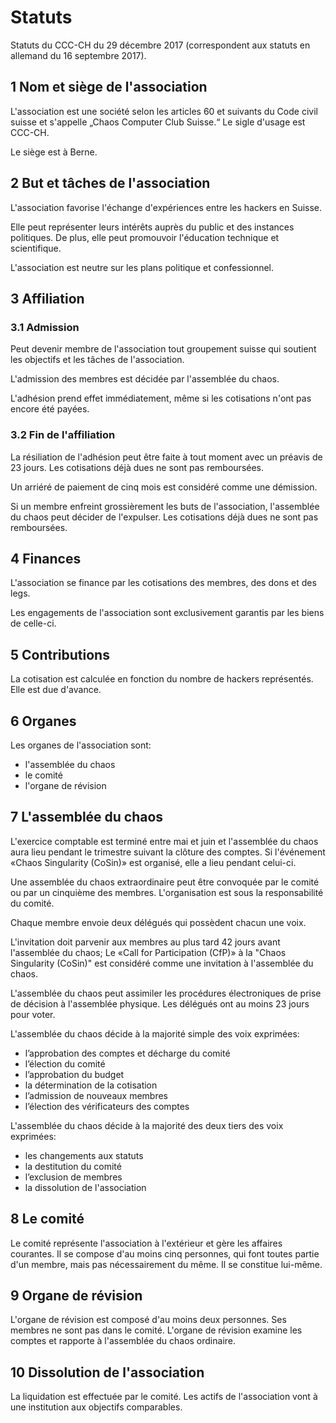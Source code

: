 # Statuts

Statuts du CCC-CH du 29 décembre 2017 (correspondent aux statuts en allemand du 16 septembre 2017).

## 1 Nom et siège de l'association

L'association est une société selon les articles 60 et suivants du Code civil suisse et s'appelle „Chaos Computer Club Suisse.“ Le sigle d'usage est CCC-CH.

Le siège est à Berne.

## 2 But et tâches de l'association

L'association favorise l'échange d'expériences entre les hackers en Suisse.

Elle peut représenter leurs intérêts auprès du public et des instances politiques. De plus, elle peut promouvoir l'éducation technique et scientifique.

L'association est neutre sur les plans politique et confessionnel.

## 3 Affiliation

### 3.1 Admission

Peut devenir membre de l'association tout groupement suisse qui soutient les objectifs et les tâches de l'association.

L'admission des membres est décidée par l'assemblée du chaos.

L'adhésion prend effet immédiatement, même si les cotisations n'ont pas encore été payées.

### 3.2 Fin de l'affiliation

La résiliation de l'adhésion peut être faite à tout moment avec un préavis de 23 jours. Les cotisations déjà dues ne sont pas remboursées.

Un arriéré de paiement de cinq mois est considéré comme une démission.

Si un membre enfreint grossièrement les buts de l'association, l'assemblée du chaos peut décider de l'expulser. Les cotisations déjà dues ne sont pas remboursées.

## 4 Finances

L'association se finance par les cotisations des membres, des dons et des legs.

Les engagements de l'association sont exclusivement garantis par les biens de celle-ci.

## 5 Contributions

La cotisation est calculée en fonction du nombre de hackers représentés. Elle est due d'avance.

## 6 Organes

Les organes de l'association sont:

- l'assemblée du chaos
- le comité
- l'organe de révision

## 7 L'assemblée du chaos

L'exercice comptable est terminé entre mai et juin et l'assemblée du chaos aura lieu pendant le trimestre suivant la clôture des comptes. Si l'événement «Chaos Singularity (CoSin)» est organisé, elle a lieu pendant celui-ci.

Une assemblée du chaos extraordinaire peut être convoquée par le comité ou par un cinquième des membres. L'organisation est sous la responsabilité du comité.

Chaque membre envoie deux délégués qui possèdent chacun une voix.

L'invitation doit parvenir aux membres au plus tard 42 jours avant l'assemblée du chaos; Le «Call for Participation (CfP)» à la "Chaos Singularity (CoSin)" est considéré comme une invitation à l'assemblée du chaos.

L'assemblée du chaos peut assimiler les procédures électroniques de prise de décision à l'assemblée physique. Les délégués ont au moins 23 jours pour voter.

L'assemblée du chaos décide à la majorité simple des voix exprimées:

- l’approbation des comptes et décharge du comité
- l’élection du comité
- l’approbation du budget
- la détermination de la cotisation
- l’admission de nouveaux membres
- l’élection des vérificateurs des comptes

L'assemblée du chaos décide à la majorité des deux tiers des voix exprimées:

- les changements aux statuts
- la destitution du comité
- l’exclusion de membres
- la dissolution de l'association

## 8 Le comité

Le comité représente l'association à l'extérieur et gère les affaires courantes. Il se compose d'au moins cinq personnes, qui font toutes partie d'un membre, mais pas nécessairement du même. Il se constitue lui-même.


## 9 Organe de révision

L'organe de révision est composé d'au moins deux personnes. Ses membres ne sont pas dans le comité. L'organe de révision examine les comptes et rapporte à l'assemblée du chaos ordinaire.


## 10 Dissolution de l'association

La liquidation est effectuée par le comité. Les actifs de l'association vont à une institution aux objectifs comparables.

